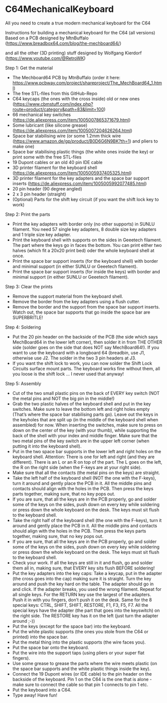 # C64MechanicalKeyboard
All you need to create a true modern mechanical keyboard for the C64

Instructions for building a mechanical keyboard for the C64 (all versions)
Based on a PCB designed by MtnBuffalo (https://www.breadbox64.com/blog/the-mechboard64/)

and all the other (3D printing) stuff designed by Wolfgang Kierdorf (https://www.youtube.com/@RetroWK)


Step 1: Get the material
- The Mechboard64 PCB by MtnBuffalo (order it here: https://www.pcbway.com/project/shareproject/The_MechBoard64_1.html)
- The free STL-files from this GitHub-Repo
- C64 keycaps (the ones with the cross inside) old or new ones (https://www.cbmstuff.com/index.php?route=product/category&path=83&limit=100)
- 66 mechanical key switches (https://de.aliexpress.com/item/1005007865371679.html)
- Some lubricant (like silicone grease) (https://de.aliexpress.com/item/1005007204626264.html)
- Space bar stabilising wire (or some 1.2mm thick wire (https://www.amazon.de/gp/product/B0D6G6N9BK?th=1) and pliers to make one)
- Space bar stabilising plastic things (the white ones inside the key) or print some with the free STL-files
- 19 Dupont cables or an old 40 pin IDE cable
- 3D printer filament for the keyboard shell (https://de.aliexpress.com/item/1005005937405325.html)
- 3D printer filament for the key adapters and the space bar support inserts (https://de.aliexpress.com/item/1005005992077485.html)
- 20 pin header (90 degree angled)
- 2 x 3 pin header (straight)
- (Optional) Parts for the shift key circuit (if you want the shift lock key to work)

Step 2: Print the parts
- Print the key adapters with border only (no other supports) in SUNLU filament. You need 57 single key adapters, 8 double size key adapters and 1 triple size key adapter. 
- Print the keyboard shell with supports on the sides in Geeetech filament. The part where the keys go in faces the bottom. You can print either two halves (which fit a 20x20 print bed) oder the whole keyboard shell at once.
- Print the space bar support inserts (for the keyboard shell) with border and minimal support (in either SUNLU or Geeetech filament).
- Print the space bar support inserts (for inside the keys) with border and minimal support (in either SUNLU or Geeetech filament).

Step 3: Clear the prints
- Remove the support material from the keyboard shell.
- Remove the border from the key adapters using a flush cutter.
- Remove the border and the support from the space bar support inserts. Watch out, the space bar supports that go inside the space bar are SUPERBRITLE!

Step 4: Soldering
- Put the 20 pin header on the backside of the PCB (the side which says MechBoard64 in the lower left corner), then solder it in from THE OTHER side (solder goes on the side that does NOT say MechBoard64!). If you want to use the keyboard with a longboard 64 (breadbin, use J1, otherwise use J2. The solder in the two 3 pin headers at J3.
- If you want the shift lock to work, you can now solder the Shift Lock Circuits surface mount parts. The keyboard works fine without them, all you loose is the shift lock … I never used that anyway!

Step 5: Assembly
- Cut of the two small plastic pins on the back of EVERY key switch (NOT the metal pins and NOT the big pin in the middle!)
- Grab the two plastic halves of the keyboard shell and put in the key switches. Make sure to leave the bottom left and right holes empty (That’s where the space bar stabilising parts go). Leave out the keys in the keyholes that are split up (in the middle of the keyboard shell when assembled) for now. When inserting the switches, make sure to press on down on the center of the key (with your thumb), while supporting the back of the shell with your index and middle finger. Make sure that the two metal pins of the key switch are in the upper left corner (when putting it into the keyboard shell).
- Put in the two space bar supports in the lower left and right holes on the keyboard shell. Attention: There is one for left and right (and they are different). There is an L or an R on top of the part. The L goes on the left, the R on the right side (when the F-keys are at your right side).
- Make sure that all the contacts (the metal pins on the keys) are straight.
- Take the left half of the keyboard shell (NOT the one with the F-keys), turn it around and gently place the PCB in it. All the middle pins and contacts should align with the holes in the PCB. Then press the keys parts together, making sure, that no key pops out.
- If you are sure, that all the keys are in the PCB properly, go and solder some of the keys on the sides, push down on every key while soldering or press down the whole keyboard on the desk. The keys must sit flush to the keyboard shell.
- Take the right half of the keyboard shell (the one with the F-keys), turn it around and gently place the PCB in it. All the middle pins and contacts should align with the holes in the PCB. Then press the keys parts together, making sure, that no key pops out.
- If you are sure, that all the keys are in the PCB properly, go and solder some of the keys on the sides, push down on every key while soldering or press down the whole keyboard on the desk. The keys must sit flush to the keyboard shell.
- Check your work. If all the keys are still in it and flush, go and solder them all in, making sure, that EVERY key sits flush BEFORE soldering!
- Put the key adapters into the key caps: Take a keycap, put in the adapter (the cross goes into the cap) making sure it is straight. Turn the key around and push the key hard on the table. The adapter should go in and click. If the adapter breaks, you used the wrong filament. Repeat for all single keys. For the RETURN key use the largest of the adapters. Push it in with you fingers, don’t push it on the desk. Same for the 8 special keys: CTRL, SHIFT, SHIFT, RESTORE, F1, F3, F5, F7. All the special keys have the adapter (the part that goes into the keyswitch) on the right side. The RESTORE key has it on the left (just turn the adapter around ;-))
- Put the keys (except for the space bar) into the keyboard.
- Put the white plastic supports (the ones you stole from the C64 or printed) into the space bar.
- Put the metal thing into the plastic supports (the wire faces you).
- Put the space bar onto the keyboard.
- Put the wire into the support taps (using pliers or your super flat fingers).
- Use some grease to grease the parts where the wire meets plastic (on the space bar supports and the white plastic things inside the key).
- Connect the 19 Dupont wires (or IDE cable) to the pin header on the backside of the keyboard. Pin 1 on the C64 is the one that is alone - make sure to connect the cable so that pin 1 connects to pin 1 etc.
- Put the keyboard into a C64.
- Type away! Have fun!
